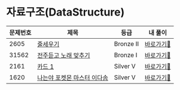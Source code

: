 <h1>자료구조(DataStructure)</h1>

| 문제번호 | 제목                | 등급 | 내 풀이                                                                                       |
|------|-------------------|------|------------------------------------------------------------------------------------------|
| 2605 | [줄세우기](https://www.acmicpc.net/problem/2605)              | Bronze II | [바로가기💨](https://github.com/lima21/Algorithm/tree/main/%EC%9C%A0%ED%98%95%EB%B3%84%20%EB%B6%84%EB%A5%98/Data%20Structure/problems/2605)  |
| 31562 | [전주듣고 노래 맞추기](https://www.acmicpc.net/problem/31562)       | Bronze I | [바로가기💨](https://github.com/lima21/Algorithm/tree/main/%EC%9C%A0%ED%98%95%EB%B3%84%20%EB%B6%84%EB%A5%98/Data%20Structure/problems/31562) |
| 2161 | [카드 1](https://www.acmicpc.net/problem/2161)              | Silver V | [바로가기💨](https://github.com/lima21/Algorithm/tree/main/%EC%9C%A0%ED%98%95%EB%B3%84%20%EB%B6%84%EB%A5%98/Data%20Structure/problems/2161)  |
| 1620 | [나는야 포켓몬 마스터 이다솜](https://www.acmicpc.net/problem/1620)         | Silver V | [바로가기💨](https://github.com/lima21/Algorithm/tree/main/%EC%9C%A0%ED%98%95%EB%B3%84%20%EB%B6%84%EB%A5%98/Data%20Structure/problems/1620)  |


